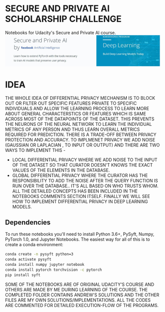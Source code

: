 # SECURE AND PRIVATE AI SCHOLARSHIP CHALLENGE

Notebooks for Udacity's Secure and Private AI course.
![udacity secure and private ai course logo](secureandprivateai.JPG)


# IDEA
THE WHOLE IDEA OF DIFFERENTIAL PRIVACY MECHANISM IS TO BLOCK OUT OR FILTER OUT SPECIFIC FEATURES PRIVATE TO SPECIFIC INDIVIDUALS AND ALLOW THE LEARNING PROCESS TO LEARN MORE ABOUT GENERAL CHARACTERSTICS OR FEATURES WHICH IS SAME ACROSS MOST OF THE DATAPOINTS OF THE DATASET.
THIS PREVENTS THE NEURONS OF THE NEURAL NETWORK TO LEARN THE INDIVIDUAL METRICS OF ANY PERSON AND THUS LEARN OVERALL METRICS REQUIRED FOR PREDICTION.
THERE IS A TRADE-OFF BETWEEN PRIVACY PROTECTION AND ACCURACY.
TO IMPLMENET PRIVACY WE ADD NOISE (GAUSSIAN OR LAPLACIAN , TO INPUT OR OUTPUT) AND THERE ARE TWO WAYS TO IMPLEMENT THIS - 
* LOCAL DIFFERENTIAL PRIVACY WHERE WE ADD NOISE TO THE INPUT OF THE DATASET SO THAT CURATOR DOESN'T KNOWS THE EXACT VALUES OF THE ELEMENTS IN THE DATABASE.
* GLOBAL DIFFERENTIAL PRIVACY WHERE THE CURATOR HAS THE RESPONSIBILITY TO ADD THE NOISE AFTER THE QUERY FUNCTION IS RUN OVER THE DATABASE..
IT'S ALL BASED ON WHO TRUSTS WHOM.
ALL THE DETAILED CONCEPTS HAS BEEN INCLUDED IN THE NOTEBOOKS COMMENTS SECTION ITSELF.
FINALLY WE WILL SEE HOW TO IMPLEMENT DIFFERENTIAL PRIVACY IN DEEP LEARNING MODELS.

## Dependencies

To run these notebooks you'll need to install Python 3.6+, PySyft, Numpy, PyTorch 1.0, and Jupyter Notebooks. The easiest way for all of this is to create a conda environment:

```bash
conda create -n pysyft python=3
conda activate pysyft
conda install numpy jupyter notebook
conda install pytorch torchvision -c pytorch
pip install syft
```

SOME OF THE NOTEBOOKS ARE OF ORIGINAL UDACITY'S COURSE AND OTHERS ARE MADE BY ME DURING LEARNING OF THE COURSE.
THE COMPLETED FOLDER CONTAINS ANDREW'S SOLUTIONS AND THE OTHER FILES ARE MY OWN SOLUTIONS/IMPLEMENTATIONS.
ALL THE CODES ARE COMMENTED FOR DETAILED EXECUTION-FLOW OF THE PROGRAMS.
